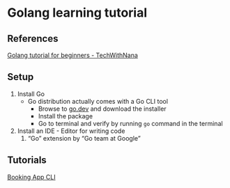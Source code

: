 # Golang learning tutorial

## References

[Golang tutorial for beginners - TechWithNana](https://www.youtube.com/watch?v=yyUHQIec83I)

## Setup

1. Install Go
    - Go distribution actually comes with a Go CLI tool
        - Browse to [go.dev](https://go.dev/dl/) and download the installer
        - Install the package
        - Go to terminal and verify by running `go` command in the terminal
2. Install an IDE - Editor for writing code
    1. “Go” extension by “Go team at Google”

## Tutorials

[Booking App CLI](booking-app/)

